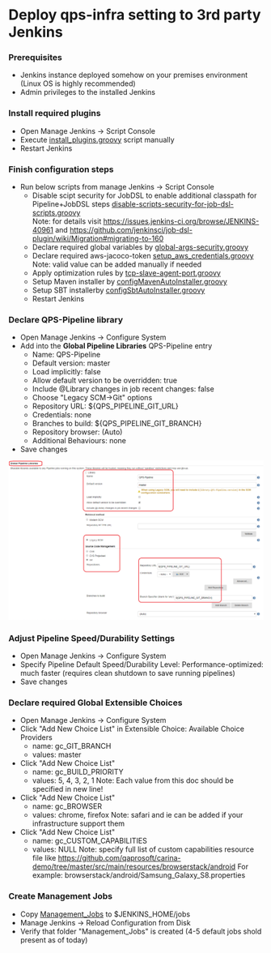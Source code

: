 # Deploy qps-infra setting to 3rd party Jenkins

### Prerequisites
* Jenkins instance deployed somehow on your premises environment (Linux OS is highly recommended)
* Admin privileges to the installed Jenkins


### Install required plugins
* Open Manage Jenkins -> Script Console
* Execute [install_plugins.groovy](https://github.com/qaprosoft/jenkins-master/plugins/manual_deployment/install_plugins.groovy) script manually
* Restart Jenkins

### Finish configuration steps
* Run below scripts from manage Jenkins -> Script Console
  * Disable scipt security for JobDSL to enable additional classpath for Pipeline+JobDSL steps [disable-scripts-security-for-job-dsl-scripts.groovy](https://github.com/qaprosoft/jenkins-master/blob/master/resources/init.groovy.d/disable-scripts-security-for-job-dsl-scripts.groovy)<br>
  Note: for details visit https://issues.jenkins-ci.org/browse/JENKINS-40961 and https://github.com/jenkinsci/job-dsl-plugin/wiki/Migration#migrating-to-160
  * Declare required global variables by [global-args-security.groovy](https://github.com/qaprosoft/jenkins-master/blob/master/resources/init.groovy.d/global-args-security.groovy)
  * Declare required aws-jacoco-token [setup_aws_credentials.groovy](https://github.com/qaprosoft/jenkins-master/blob/master/resources/init.groovy.d/setup_aws_credentials.groovy)<br>
  Note: valid value can be added manually if needed
  * Apply optimization rules by [tcp-slave-agent-port.groovy](https://github.com/qaprosoft/jenkins-master/blob/master/resources/init.groovy.d/tcp-slave-agent-port.groovy)
  * Setup Maven installer by [configMavenAutoInstaller.groovy](https://github.com/qaprosoft/jenkins-master/blob/master/resources/init.groovy.d/configMavenAutoInstaller.groovy) 
  * Setup SBT installerby [configSbtAutoInstaller.groovy](https://github.com/qaprosoft/jenkins-master/blob/master/resources/init.groovy.d/configSbtAutoInstaller.groovy) 
  * Restart Jenkins
  
### Declare QPS-Pipeline library
* Open Manage Jenkins -> Configure System
* Add into the <b>Global Pipeline Libraries</b> QPS-Pipeline entry
  * Name: QPS-Pipeline
  * Default version: master
  * Load implicitly: false
  * Allow default version to be overridden: true
  * Include @Library changes in job recent changes: false
  * Choose "Legacy SCM->Git" options
  * Repository URL: ${QPS_PIPELINE_GIT_URL}
  * Credentials: none
  * Branches to build: ${QPS_PIPELINE_GIT_BRANCH}
  * Repository browser: (Auto)
  * Additional Behaviours: none
* Save changes

![Alt text](./qps-pipeline-library.png?raw=true "QPS-Pipeline library")

### Adjust Pipeline Speed/Durability Settings
* Open Manage Jenkins -> Configure System
* Specify Pipeline Default Speed/Durability Level: Performance-optimized: much faster (requires clean shutdown to save running pipelines)
* Save changes

### Declare required Global Extensible Choices
* Open Manage Jenkins -> Configure System
* Click "Add New Choice List" in Extensible Choice: Available Choice Providers
  * name: gc_GIT_BRANCH
  * values: master
* Click "Add New Choice List"
  * name: gc_BUILD_PRIORITY
  * values: 5, 4, 3, 2, 1
  Note: Each value from this doc should be specified in new line!
* Click "Add New Choice List"
  * name: gc_BROWSER
  * values: chrome, firefox
  Note: safari and ie can be added if your infrastructure support them
* Click "Add New Choice List"
  * name: gc_CUSTOM_CAPABILITIES
  * values: NULL
  Note: specify full list of custom capabilities resource file like https://github.com/qaprosoft/carina-demo/tree/master/src/main/resources/browserstack/android
  For example: browserstack/android/Samsung_Galaxy_S8.properties
  
### Create Management Jobs
* Copy [Management_Jobs](https://github.com/qaprosoft/jenkins-master/tree/plugins/resources/jobs/Management_Jobs) to $JENKINS_HOME/jobs
* Manage Jenkins -> Reload Configuration from Disk
* Verify that folder "Management_Jobs" is created (4-5 default jobs shold present as of today)
  


  
  
